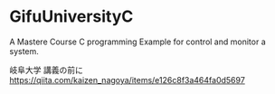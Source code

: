 # GifuUniversityC
A Mastere Course C programming Example for control and monitor a system.

岐阜大学 講義の前に 
https://qiita.com/kaizen_nagoya/items/e126c8f3a464fa0d5697

